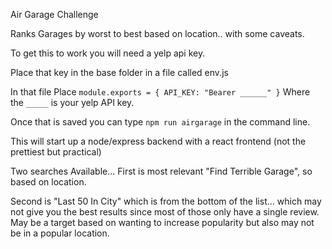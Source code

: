 Air Garage Challenge

Ranks Garages by worst to best based on location.. with some caveats.

To get this to work you will need a yelp api key.

Place that key in the base folder in a file called env.js

In that file Place
`module.exports = { API_KEY: "Bearer ______" }`
Where the `_____` is your yelp API key.

Once that is saved you can type `npm run airgarage` in the command line.

This will start up a node/express backend with a react frontend (not the prettiest but practical)

Two searches Available...
First is most relevant "Find Terrible Garage", so based on location.

Second is "Last 50 In City" which is from the bottom of the list... which may not give you the best results since most of those only have a single review. May be a target based on wanting to increase popularity but also may not be in a popular location.
